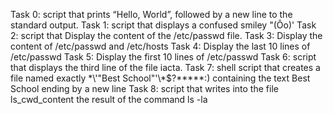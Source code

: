 Task 0: script that prints “Hello, World”, followed by a new line to the standard output.
Task 1: script that displays a confused smiley "(Ôo)' 
Task 2: script that Display the content of the /etc/passwd file.
Task 3: Display the content of /etc/passwd and /etc/hosts
Task 4: Display the last 10 lines of /etc/passwd
Task 5: Display the first 10 lines of /etc/passwd
Task 6: script that displays the third line of the file iacta.
Task 7: shell script that creates a file named exactly \*\\'"Best School"\'\\*$\?\*\*\*\*\*:) containing the text Best School ending by a new line
Task 8: script that writes into the file ls_cwd_content the result of the command ls -la
